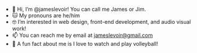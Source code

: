 - 👋 Hi, I’m @jameslevoir! You can call me James or Jim.
- 🐱 My pronouns are he/him
- 🤓 I’m interested in web design, front-end development, and audio visual work!
- 📫 You can reach me by email at jameslevoir@gmail.com
- 🏐 A fun fact about me is I love to watch and play volleyball!

<!---
jameslevoir/jameslevoir is a ✨ special ✨ repository because its `README.md` (this file) appears on your GitHub profile.
You can click the Preview link to take a look at your changes.
--->
